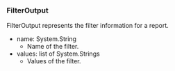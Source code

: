 ### FilterOutput
FilterOutput represents the filter information for a report.

- name: System.String
  - Name of the filter.
- values: list of System.Strings
  - Values of the filter.
